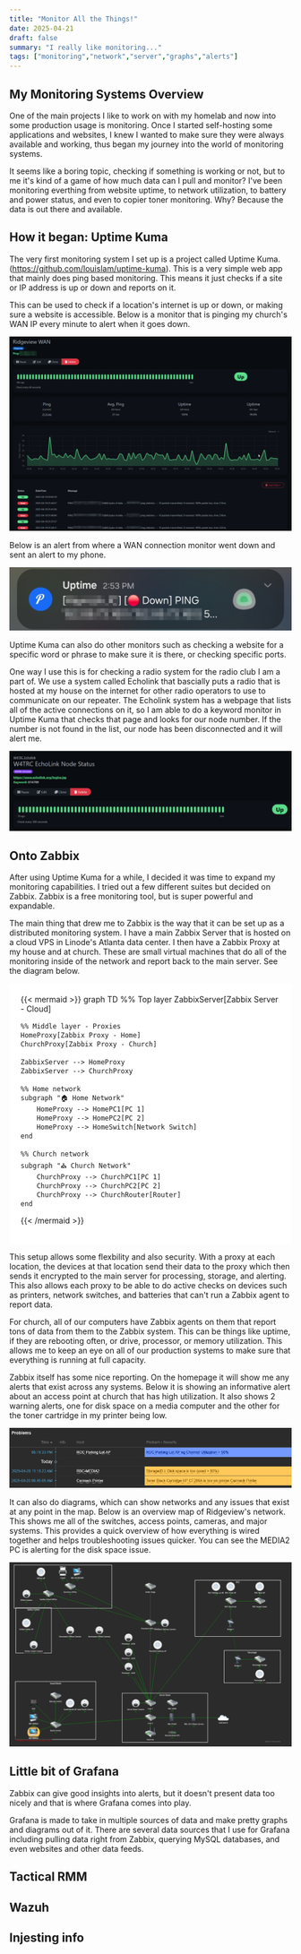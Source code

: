 ```yaml
---
title: "Monitor All the Things!"
date: 2025-04-21
draft: false
summary: "I really like monitoring..."
tags: ["monitoring","network","server","graphs","alerts"]
---
```


## My Monitoring Systems Overview

One of the main projects I like to work on with my homelab and now into some production usage is monitoring. Once I started self-hosting some applications and websites, I knew I wanted to make sure they were always available and working, thus began my journey into the world of monitoring systems. 

It seems like a boring topic, checking if something is working or not, but to me it's kind of a game of how much data can I pull and monitor? I've been monitoring everthing from website uptime, to network utilization, to battery and power status, and even to copier toner monitoring. Why? Because the data is out there and available.

## How it began: Uptime Kuma

The very first monitoring system I set up is a project called Uptime Kuma. (https://github.com/louislam/uptime-kuma). This is a very simple web app that mainly does ping based monitoring. This means it just checks if a site or IP address is up or down and reports on it.

This can be used to check if a location's internet is up or down, or making sure a website is accessible. Below is a monitor that is pinging my church's WAN IP every minute to alert when it goes down. 

![Uptime Kuma Ping](rbc-wan-ping.png)

Below is an alert from where a WAN connection monitor went down and sent an alert to my phone. 

![Uptime Kuma Alert](down-alert.png)

Uptime Kuma can also do other monitors such as checking a website for a specific word or phrase to make sure it is there, or checking specific ports. 

One way I use this is for checking a radio system for the radio club I am a part of. We use a system called Echolink that bascially puts a radio that is hosted at my house on the internet for other radio operators to use to communicate on our repeater. The Echolink system has a webpage that lists all of the active connections on it, so I am able to do a keyword monitor in Uptime Kuma that checks that page and looks for our node number. If the number is not found in the list, our node has been disconnected and it will alert me. 

![Uptime Kuma Radio Keywork MOnitor](echolink-node-ping.png)

## Onto Zabbix

After using Uptime Kuma for a while, I decided it was time to expand my monitoring capabilities. I tried out a few different suites but decided on Zabbix. Zabbix is a free monitoring tool, but is super powerful and expandable. 

The main thing that drew me to Zabbix is the way that it can be set up as a distributed monitoring system. I have a main Zabbix Server that is hosted on a cloud VPS in Linode's Atlanta data center. I then have a Zabbix Proxy at my house and at church. These are small virtual machines that do all of the monitoring inside of the network and report back to the main server. See the diagram below.

<div style="background-color:white; padding: 20px">
{{< mermaid >}}
graph TD
    %% Top layer
    ZabbixServer[Zabbix Server - Cloud]

    %% Middle layer - Proxies
    HomeProxy[Zabbix Proxy - Home]
    ChurchProxy[Zabbix Proxy - Church]

    ZabbixServer --> HomeProxy
    ZabbixServer --> ChurchProxy

    %% Home network
    subgraph "🏠 Home Network"
        HomeProxy --> HomePC1[PC 1]
        HomeProxy --> HomePC2[PC 2]
        HomeProxy --> HomeSwitch[Network Switch]
    end

    %% Church network
    subgraph "⛪ Church Network"
        ChurchProxy --> ChurchPC1[PC 1]
        ChurchProxy --> ChurchPC2[PC 2]
        ChurchProxy --> ChurchRouter[Router]
    end
{{< /mermaid >}}
</div>

This setup allows some flexbility and also security. With a proxy at each location, the devices at that location send their data to the proxy which then sends it encrypted to the main server for processing, storage, and alerting. This also allows each proxy to be able to do active checks on devices such as printers, network switches, and batteries that can't run a Zabbix agent to report data. 

For church, all of our computers have Zabbix agents on them that report tons of data from them to the Zabbix system. This can be things like uptime, if they are rebooting often, or drive, processor, or memory utilization. This allows me to keep an eye on all of our production systems to make sure that everything is running at full capacity. 

Zabbix itself has some nice reporting. On the homepage it will show me any alerts that exist across any systems. Below it is showing an informative alert about an access point at church that has high utilization. It also shows 2 warning alerts, one for disk space on a media computer and the other for the toner cartridge in my printer being low.

![Zabbix Problems](zabbix-problems.png)

It can also do diagrams, which can show networks and any issues that exist at any point in the map. Below is an overview map of Ridgeview's network. This shows me all of the switches, access points, cameras, and major systems. This provides a quick overview of how everything is wired together and helps troubleshooting issues quicker. You can see the MEDIA2 PC is alerting for the disk space issue. 

![Zabbix Network Diagram](zabbix-church-map.png)


## Little bit of Grafana

Zabbix can give good insights into alerts, but it doesn't present data too nicely and that is where Grafana comes into play.

Grafana is made to take in multiple sources of data and make pretty graphs and diagrams out of it. There are several data sources that I use for Grafana including pulling data right from Zabbix, querying MySQL databases, and even websites and other data feeds.



## Tactical RMM


## Wazuh



## Injesting info